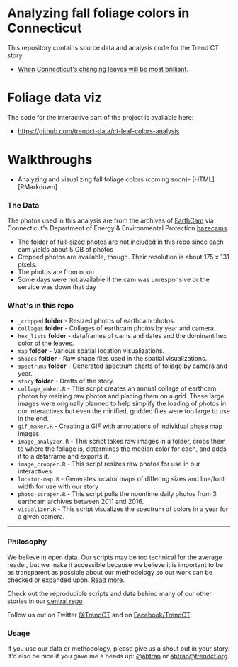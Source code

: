 
# Analyzing fall foliage colors in Connecticut

This repository contains source data and analysis code for the Trend CT story:

*  [When Connecticut's changing leaves will be most brilliant](http://projects.ctmirror.org/content/trend/2016/10/foliage/).

# Foliage data viz

The code for the interactive part of the project is available here:

* https://github.com/trendct-data/ct-leaf-colors-analysis

# Walkthroughs

* Analyzing and visualizing fall foliage colors (coming soon)- [HTML] [RMarkdown] 

### The Data

The photos used in this analysis are from the archives of [EarthCam](http://www.earthcam.com/usa/connecticut/) via Connecticut's Department of Energy & Environmental Protection [hazecams](http://www.ct.gov/deep/cwp/view.asp?a=2684&q=404638&depNav_GID=1744).

* The folder of full-sized photos are not included in this repo since each cam yields about 5 GB of photos
* Cropped photos are available, though. Their resolution is about 175 x 131 pixels.
* The photos are from noon
* Some days were not available if the cam was unresponsive or the service was down that day

### What's in this repo

* `_cropped` **folder** - Resized photos of earthcam photos.
* `collages` **folder** - Collages of earthcam photos by year and camera.
* `hex_lists` **folder** - dataframes of cams and dates and the dominant hex color of the leaves.
* `map` **folder** - Various spatial location visualizations.
* `shapes` **folder** - Raw shape files used in the spatial visualizations.
* `spectrums` **folder** - Generated spectrum charts of foliage by camera and year.
* `story` **folder** - Drafts of the story.
* `collage_maker.R` - This script creates an annual collage of earthcam photos by resizing raw photos and placing them on a grid. These large images were originally planned to help simplify the loading of photos in our interactives but even the minified, gridded files were too large to use in the end.
* `gif_maker.R` - Creating a GIF with annotations of individual phase map images.
* `image_analyzer.R` - This script takes raw images in a folder, crops them to where the foliage is, determines the median color for each, and adds it to a dataframe and exports it.
* `image_cropper.R` - This script resizes raw photos for use in our interactives
* `locator-map.R` - Generates locator maps of differing sizes and line/font width for use with our story
* `photo-scraper.R` - This script pulls the noontime daily photos from 3 earthcam archives between 2011 and 2016. 
* `visualizer.R` - This script visualizes the spectrum of colors in a year for a given camera.

----

### Philosophy

We believe in open data. Our scripts may be too technical for the average reader, but we make it accessible because we believe it is important to be as transparent as possible about our methodology so our work can be checked or expanded upon. [Read more](http://www.trendct.org/data).

Check out the reproducible scripts and data behind many of our other stories in our [central repo](https://github.com/trendct-data)

Follow us out on Twitter [@TrendCT](http://www.trendct.org) and on [Facebook/TrendCT](https://www.facebook.com/trendct/).

### Usage

If you use our data or methodology, please give us a shout out in your story. It'd also be nice if you gave me a heads up: [@abtran](http://www.twitter.com/abtran) or abtran@trendct.org.